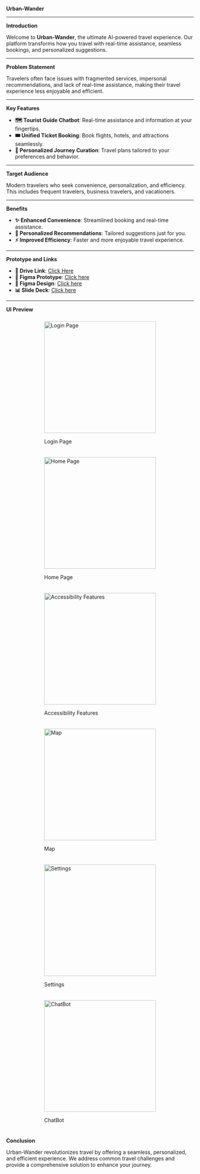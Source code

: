 **Urban-Wander**

---

**Introduction**

Welcome to **Urban-Wander**, the ultimate AI-powered travel experience. Our platform transforms how you travel with real-time assistance, seamless bookings, and personalized suggestions.

---

**Problem Statement**

Travelers often face issues with fragmented services, impersonal recommendations, and lack of real-time assistance, making their travel experience less enjoyable and efficient.

---

**Key Features**

- **🗺️ Tourist Guide Chatbot**: Real-time assistance and information at your fingertips.
- **🎟️ Unified Ticket Booking**: Book flights, hotels, and attractions seamlessly.
- **📅 Personalized Journey Curation**: Travel plans tailored to your preferences and behavior.

---

**Target Audience**

Modern travelers who seek convenience, personalization, and efficiency. This includes frequent travelers, business travelers, and vacationers.

---

**Benefits**

- **✨ Enhanced Convenience**: Streamlined booking and real-time assistance.
- **🌟 Personalized Recommendations**: Tailored suggestions just for you.
- **⚡ Improved Efficiency**: Faster and more enjoyable travel experience.

---

**Prototype and Links**

- **📂 Drive Link**: [Click Here](https://drive.google.com/file/d/1cteC1JGbz0wD3_bjjaCF6KDEk7Kw8xKZ/view?usp=sharing)
- **🔗 Figma Prototype**: [Click here](https://www.figma.com/proto/PgElStuj12bRJWbsNVxfS1/Untitled?node-id=1-3&p=f&t=PS8qy0FfGDnWGRCs-1&scaling=scale-down&content-scaling=fixed&page-id=0%3A1&starting-point-node-id=1%3A2)
- **🎨 Figma Design**: [Click here](https://www.figma.com/design/PgElStuj12bRJWbsNVxfS1/Untitled?node-id=0-1&p=f&t=TUvgvlvoP1gHau46-0)
- **📊 Slide Deck**: [Click here](https://docs.google.com/presentation/d/1mcYsL3_UoABX2fj_lAKZwPd1zbFo6lKALmJN4xlXseA/edit?usp=sharing)

---

**UI Preview**
<div style="display: flex; flex-wrap: wrap; justify-content: space-evenly;">
   <div style="margin: 10px;">
      <img src="./Login page.png" alt="Login Page" style="width: 300px;">
      <p>Login Page</p>
   </div>
   <div style="margin: 10px;">
      <img src="./Home page.png" alt="Home Page" style="width: 300px;">
      <p>Home Page</p>
   </div>
   <div style="margin: 10px;">
      <img src="./accessibility features.png" alt="Accessibility Features" style="width: 300px;">
      <p>Accessibility Features</p>
   </div>
   <div style="margin: 10px;">
      <img src="./Map.png" alt="Map" style="width: 300px;">
      <p>Map</p>
   </div>
   <div style="margin: 10px;">
      <img src="./Settings.png" alt="Settings" style="width: 300px;">
      <p>Settings</p>
   </div>
   <div style="margin: 10px;">
      <img src="./ChatBot.png" alt="ChatBot" style="width: 300px;">
      <p>ChatBot</p>
   </div>
</div>

**Conclusion**

Urban-Wander revolutionizes travel by offering a seamless, personalized, and efficient experience. We address common travel challenges and provide a comprehensive solution to enhance your journey.
